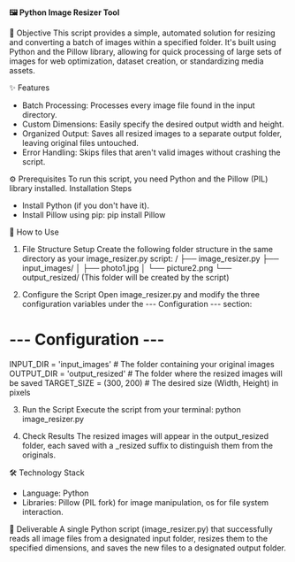 **🖼 Python Image Resizer Tool**

🎯 Objective
This script provides a simple, automated solution for resizing and converting a batch of images within a specified folder. It's built using Python and the Pillow library, allowing for quick processing of large sets of images for web optimization, dataset creation, or standardizing media assets.

✨ Features
 * Batch Processing: Processes every image file found in the input directory.
 * Custom Dimensions: Easily specify the desired output width and height.
 * Organized Output: Saves all resized images to a separate output folder, leaving original files untouched.
 * Error Handling: Skips files that aren't valid images without crashing the script.

⚙ Prerequisites
To run this script, you need Python and the Pillow (PIL) library installed.
Installation Steps
 * Install Python (if you don't have it).
 * Install Pillow using pip:
   pip install Pillow

🚀 How to Use
1. File Structure Setup
Create the following folder structure in the same directory as your image_resizer.py script:
/
├── image_resizer.py
├── input_images/
│   ├── photo1.jpg
│   └── picture2.png
└── output_resized/ (This folder will be created by the script)

2. Configure the Script
Open image_resizer.py and modify the three configuration variables under the --- Configuration --- section:
# --- Configuration ---
INPUT_DIR = 'input_images'     # The folder containing your original images
OUTPUT_DIR = 'output_resized'  # The folder where the resized images will be saved
TARGET_SIZE = (300, 200)       # The desired size (Width, Height) in pixels

3. Run the Script
Execute the script from your terminal:
python image_resizer.py

4. Check Results
The resized images will appear in the output_resized folder, each saved with a _resized suffix to distinguish them from the originals.

🛠 Technology Stack
 * Language: Python
 * Libraries: Pillow (PIL fork) for image manipulation, os for file system interaction.

📝 Deliverable
A single Python script (image_resizer.py) that successfully reads all image files from a designated input folder, resizes them to the specified dimensions, and saves the new files to a designated output folder.
